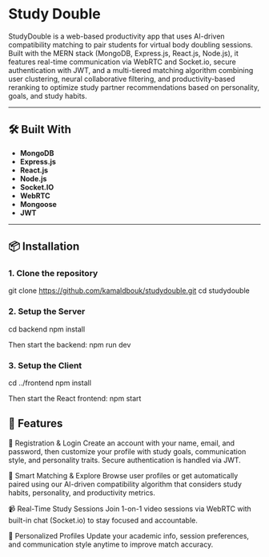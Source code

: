 # Study Double

StudyDouble is a web-based productivity app that uses AI-driven compatibility matching to pair students for virtual body doubling sessions. Built with the MERN stack (MongoDB, Express.js, React.js, Node.js), it features real-time communication via WebRTC and Socket.io, secure authentication with JWT, and a multi-tiered matching algorithm combining user clustering, neural collaborative filtering, and productivity-based reranking to optimize study partner recommendations based on personality, goals, and study habits.

---

## 🛠️ Built With

- **MongoDB** 
- **Express.js**
- **React.js** 
- **Node.js**
- **Socket.IO**
- **WebRTC**
- **Mongoose**
- **JWT**

---

## 📦 Installation

### 1. Clone the repository

git clone https://github.com/kamaldbouk/studydouble.git
cd studydouble

### 2. Setup the Server

cd backend
npm install

Then start the backend: npm run dev

### 3. Setup the Client

cd ../frontend
npm install

Then start the React frontend: npm start

## 👥 Features

🔐 Registration & Login
Create an account with your name, email, and password, then customize your profile with study goals, communication style, and personality traits. Secure authentication is handled via JWT.

🔎 Smart Matching & Explore
Browse user profiles or get automatically paired using our AI-driven compatibility algorithm that considers study habits, personality, and productivity metrics.

📹 Real-Time Study Sessions
Join 1-on-1 video sessions via WebRTC with built-in chat (Socket.io) to stay focused and accountable.

🧠 Personalized Profiles
Update your academic info, session preferences, and communication style anytime to improve match accuracy.
